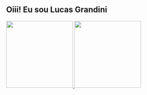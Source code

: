 ## Oiii! Eu sou Lucas Grandini


<div>
 <a href="https://beacons.ai/rafaballerini">
 <img height="180em" src="https://github-readme-stats.vercel.app/api?username=lucasgrandini&show_icons=true&theme=dracula&include_all_comits=true&count_private=true"/>
 <img height="180em" src="https://github-readme-stats.vercel.app/api/top-langs/?username=lucasgrandini&layout=compact&langs_count=16&theme=dracula"/>
</div>
